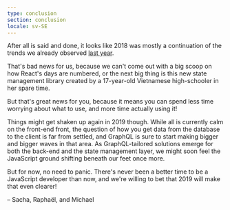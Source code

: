 ```yaml
---
type: conclusion
section: conclusion
locale: sv-SE
---
```

 After all is said and done, it looks like 2018 was mostly a continuation of the trends we already observed [last year](http://2017.stateofjs.com).

That's bad news for us, because we can't come out with a big scoop on how React's days are numbered, or the next big thing is this new state management library created by a 17-year-old Vietnamese high-schooler in her spare time. 

But that's great news for you, because it means you can spend less time worrying about what to use, and more time actually using it!

Things might get shaken up again in 2019 though. While all is currently calm on the front-end front, the question of how you get data from the database to the client is far from settled, and GraphQL is sure to start making bigger and bigger waves in that area. As GraphQL-tailored solutions emerge for both the back-end and the state management layer, we might soon feel the JavaScript ground shifting beneath our feet once more.

But for now, no need to panic. There's never been a better time to be a JavaScript developer than now, and we're willing to bet that 2019 will make that even clearer!

<span class="conclusion__byline">– Sacha, Raphaël, and Michael</span>
